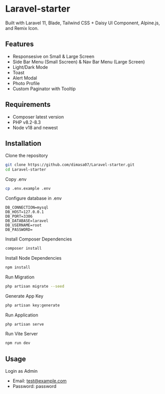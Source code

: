 # Laravel-starter

Built with Laravel 11, Blade, Tailwind CSS + Daisy UI Component, Alpine.js, and Remix Icon.

## Features
- Responsesive on Small & Large Screen
- Side Bar Menu (Small Sscreen) & Nav Bar Menu (Large Screen)
- Light/Dark Mode
- Toast
- Alert Modal
- Photo Profile
- Custom Paginator with Tooltip

## Requirements
- Composer latest version
- PHP v8.2-8.3
- Node v18 and newest

## Installation

Clone the repository
```bash
git clone https://github.com/dimasa07/Laravel-starter.git
cd Laravel-starter
```

Copy .env
```bash
cp .env.example .env
```

Configure database in .env
```env
DB_CONNECTION=mysql
DB_HOST=127.0.0.1
DB_PORT=3306
DB_DATABASE=laravel
DB_USERNAME=root
DB_PASSWORD=
```

Install Composer Dependencies
```bash
composer install
```

Install Node Dependencies
```bash
npm install
```

Run Migration
```bash
php artisan migrate --seed
```

Generate App Key
```bash
php artisan key:generate
```

Run Application
```bash
php artisan serve
```

Run Vite Server
```bash
npm run dev
```

## Usage
Login as Admin
- Email: test@example.com
- Password: password